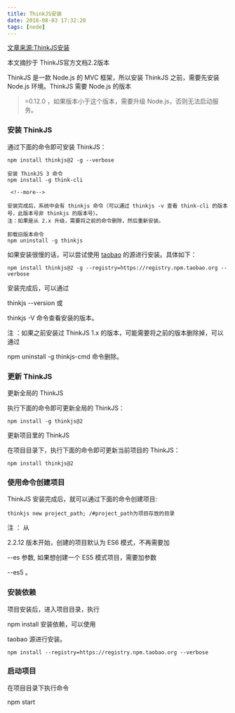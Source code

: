 ```yaml
---
title: ThinkJS安装
date: 2018-08-03 17:32:20
tags: [node]
---
```

[文章来源:ThinkJS安装](http://blog.csdn.net/u011229848/article/details/81391601)


本文摘抄于 ThinkJS官方文档2.2版本

ThinkJS 是一款 Node.js 的 MVC 框架，所以安装 ThinkJS 之前，需要先安装 Node.js 环境。ThinkJS 需要 Node.js 的版本

>=0.12.0
，如果版本小于这个版本，需要升级 Node.js，否则无法启动服务。

### 安装 ThinkJS

通过下面的命令即可安装 ThinkJS：
```
npm install thinkjs@2 -g --verbose
```
```
安装 ThinkJS 3 命令
npm install -g think-cli

 <!--more-->

安装完成后，系统中会有 thinkjs 命令（可以通过 thinkjs -v 查看 think-cli 的版本号，此版本号非 thinkjs 的版本号）。 
注：如果是从 2.x 升级，需要将之前的命令删除，然后重新安装。

卸载旧版本命令
npm uninstall -g thinkjs
```
如果安装很慢的话，可以尝试使用 [taobao](http://npm.taobao.org/) 的源进行安装。具体如下：
```
npm install thinkjs@2 -g --registry=https://registry.npm.taobao.org --verbose
```

安装完成后，可以通过

thinkjs --version
或

thinkjs -V
命令查看安装的版本。

注
：如果之前安装过 ThinkJS 1.x 的版本，可能需要将之前的版本删除掉，可以通过

npm uninstall -g thinkjs-cmd
命令删除。

### 更新 ThinkJS

更新全局的 ThinkJS

执行下面的命令即可更新全局的 ThinkJS：
```
npm install -g thinkjs@2
```
更新项目里的 ThinkJS

在项目目录下，执行下面的命令即可更新当前项目的 ThinkJS：
```
npm install thinkjs@2
```
### 使用命令创建项目

ThinkJS 安装完成后，就可以通过下面的命令创建项目:
```
thinkjs new project_path; /#project_path为项目存放的目录
```
注
： 从

2.2.12
版本开始，创建的项目默认为 ES6 模式，不再需要加

--es
参数, 如果想创建一个 ES5 模式项目，需要加参数

--es5
。

### 安装依赖

项目安装后，进入项目目录，执行

npm install
安装依赖，可以使用

taobao
源进行安装。
```
npm install --registry=https://registry.npm.taobao.org --verbose
```
### 启动项目

在项目目录下执行命令

npm start